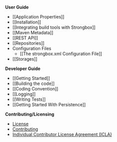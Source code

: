 **User Guide**
* [[Application Properties]]
* [[Installation]]
* [[Integrating build tools with Strongbox]]
* [[Maven Metadata]]
* [[REST API]]
* [[Repositories]]
* Configuration Files
  * [[The strongbox.xml Configuration File]]
* [[Storages]]

**Developer Guide**
* [[Getting Started]]
* [[Building the code]]
* [[Coding Convention]]
* [[Logging]]
* [[Writing Tests]]
* [[Getting Started With Persistence]]

**Contributing/Licensing**
* [License](https://github.com/strongbox/strongbox/blob/master/LICENSE)
* [Contributing](https://github.com/strongbox/strongbox/blob/master/CONTRIBUTING.md)
* [Individual Contributor License Agreement (ICLA)](https://github.com/strongbox/strongbox/blob/master/ICLA.md)

